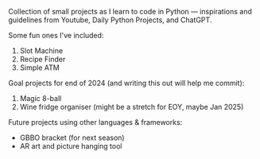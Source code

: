 Collection of small projects as I learn to code in Python — inspirations and guidelines from Youtube, Daily Python Projects, and ChatGPT.

Some fun ones I've included:
  1. Slot Machine
  2. Recipe Finder
  3. Simple ATM

Goal projects for end of 2024 (and writing this out will help me commit):
  1. Magic 8-ball
  2. Wine fridge organiser (might be a stretch for EOY, maybe Jan 2025)

Future projects using other languages & frameworks:
  - GBBO bracket (for next season)
  - AR art and picture hanging tool
